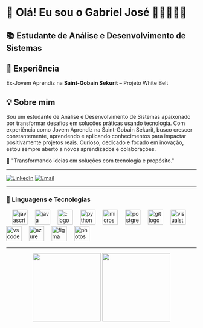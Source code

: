 # 👋 Olá! Eu sou o **Gabriel José** 🤘🏻👨🏻‍💻

## 📚 Estudante de Análise e Desenvolvimento de Sistemas

## 🔧 Experiência

Ex-Jovem Aprendiz na **Saint-Gobain Sekurit** – Projeto White Belt

## 💡 Sobre mim

Sou um estudante de Análise e Desenvolvimento de Sistemas apaixonado por transformar desafios em soluções práticas usando tecnologia. Com experiência como Jovem Aprendiz na Saint-Gobain Sekurit, busco crescer constantemente, aprendendo e aplicando conhecimentos para impactar positivamente projetos reais. Curioso, dedicado e focado em inovação, estou sempre aberto a novos aprendizados e colaborações.

💭 "Transformando ideias em soluções com tecnologia e propósito."

---
[![LinkedIn](https://img.shields.io/badge/-LinkedIn-0A66C2?style=for-the-badge&logo=linkedin&logoColor=white)](https://www.linkedin.com/in/gjds/) [![Email](https://img.shields.io/badge/-Email-D14836?style=for-the-badge&logo=gmail&logoColor=white)](mailto:josegabriel13112004@gmail.com)


---

### 🤖 Linguagens e Tecnologias

<div align="left">
  <img width="12" />
  <img src="https://cdn.jsdelivr.net/gh/devicons/devicon/icons/javascript/javascript-original.svg" height="40" alt="javascript logo"  />
  <img width="12" />
  <img src="https://cdn.jsdelivr.net/gh/devicons/devicon/icons/java/java-original.svg" height="40" alt="java logo"  />
  <img width="12" />
  <img src="https://cdn.jsdelivr.net/gh/devicons/devicon/icons/c/c-original.svg" height="40" alt="c logo"  />
  <img width="12" />
  <img src="https://cdn.jsdelivr.net/gh/devicons/devicon/icons/python/python-original.svg" height="40" alt="python logo"  />
  <img width="12" />
  <img src="https://cdn.jsdelivr.net/gh/devicons/devicon/icons/microsoftsqlserver/microsoftsqlserver-plain.svg" height="40" alt="microsoftsqlserver logo"  />
  <img width="12" />
  <img src="https://cdn.jsdelivr.net/gh/devicons/devicon/icons/postgresql/postgresql-original.svg" height="40" alt="postgresql logo"  />
  <img width="12" />
  <img src="https://cdn.jsdelivr.net/gh/devicons/devicon/icons/git/git-original.svg" height="40" alt="git logo"  />
  <img width="12" />
  <img src="https://cdn.jsdelivr.net/gh/devicons/devicon/icons/visualstudio/visualstudio-plain.svg" height="40" alt="visualstudio logo"  />
  <img width="12" />
  <img src="https://cdn.jsdelivr.net/gh/devicons/devicon/icons/vscode/vscode-original.svg" height="40" alt="vscode logo"  />
  <img width="12" />
  <img src="https://cdn.jsdelivr.net/gh/devicons/devicon/icons/azure/azure-original.svg" height="40" alt="azure logo"  />
  <img width="12" />
  <img src="https://cdn.jsdelivr.net/gh/devicons/devicon/icons/figma/figma-original.svg" height="40" alt="figma logo"  />
  <img width="12" />
  <img src="https://cdn.jsdelivr.net/gh/devicons/devicon/icons/photoshop/photoshop-plain.svg" height="40" alt="photoshop logo"  />
</div>

---

<div align="center">
  <img height="180em" src="https://github-readme-stats.vercel.app/api?username=GabrielJose2004&show_icons=true&theme=nord&include_all_commits=true&count_private=true"/>
  <img height="180em" src="https://github-readme-stats.vercel.app/api/top-langs/?username=GabrielJose2004&layout=compact&theme=nord"/>
</div>
  </a>
</div>

